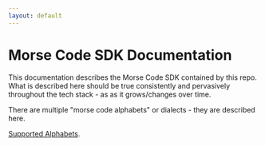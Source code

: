 ```yaml
---
layout: default
---
```


# [](#header-1)Morse Code SDK Documentation

This documentation describes the Morse Code SDK contained by this repo.  What is described here 
should be true consistently and pervasively throughout the tech stack - as as it grows/changes 
over time.


There are multiple "morse code alphabets" or dialects - they are described here.

[Supported Alphabets](morse-code.html).
